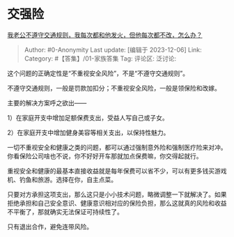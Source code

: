 # 交强险
[我老公不遵守交通规则，我每次都和他发火，但他每次都不改，怎么办？](https://www.zhihu.com/question/631870785/answer/3315210344)

> Author: #0-Anonymity
> Last update: [编辑于 2023-12-06]
> Link:
> Category: #【答集】/01-家族答集 
> Tag:
> 评论区:
> 泛讨论:

这个问题的正确定性是“不重视安全风险”，不是“不遵守交通规则”。

不遵守交通规则，一般是罚款加扣分；不重视安全风险，一般是领保险和改嫁。

主要的解决方案呼之欲出——

1）在家庭开支中增加足额保费支出，受益人写自己或子女。

2）在家庭开支中增加健身美容等相关支出，以保持性魅力。

一切不重视安全和健康之类的问题，都可以通过强制意外险和强制医疗险来对冲。你看保险公司啥也不说，你不好好开车那就加点保费嘛，你交得起就行。

重视安全和健康的最基本直接收益就是每年保费可以省不少，可以有更多钱买游戏机、钓鱼和旅游。选择在你，自主点菜。

只要对方承担这项支出，那么这只是小小技术问题，略微调整一下就解决了。如果拒绝承担和自己安全意识、健康意识相对应的保险负担，那么这就真的风险和收益不平衡了，那就确实无法保证可持续性了。

只有退出合作，避免连带风险。